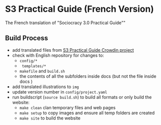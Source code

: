 # S3 Practical Guide (French Version)

The French translation of "Sociocracy 3.0 Practical Guide""

## Build Process

-   add translated files from [S3 Practical Guide Crowdin project](https://crowdin.com/project/sociocracy-30) 
-   check with English repository for changes to:
    -   `config/*`
    -  ` templates/*`
    -   `makefile` and `build.sh`
    -   the contents of all the subfolders inside docs (but not the file inside docs )
-    add translated illustrations to `img`
-   update version number in `config/project.yaml`
-   run buildscript (`source build.sh`) to build all formats or only build the website:
	-   `make clean` clan temporary files and web pages
	-   `make setup` to copy images and ensure all temp folders are created
	-   `make site` to build the website

